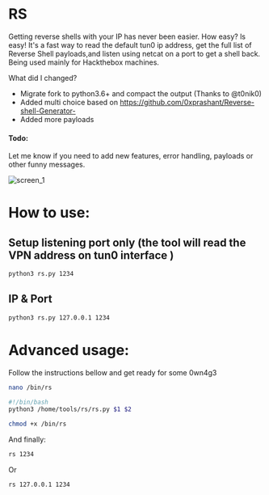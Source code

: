 # RS

Getting reverse shells with your IP has never been easier.
How easy? ls easy!
It's a fast way to read the default tun0 ip address, get the full list of Reverse Shell payloads,and listen using netcat on a port to get a shell back.
Being used mainly for Hackthebox machines.

What did I changed?
- Migrate fork to python3.6+ and compact the output (Thanks to @t0nik0)
- Added multi choice based on https://github.com/0xprashant/Reverse-shell-Generator- 
- Added more payloads

#### Todo:
Let me know if you need to add new features, error handling, payloads or other funny messages.

![screen_1](https://i.imgur.com/Cej2OI3.png)

# How to use:

## Setup listening port only (the tool will read the VPN address on tun0 interface )


```sh
python3 rs.py 1234
```

## IP & Port
```sh
python3 rs.py 127.0.0.1 1234
```

# Advanced usage:
Follow the instructions bellow and get ready for some 0wn4g3

```sh
nano /bin/rs
```
```sh
#!/bin/bash
python3 /home/tools/rs/rs.py $1 $2
```

```sh
chmod +x /bin/rs
```

And finally:
```sh
rs 1234
```

Or
```sh
rs 127.0.0.1 1234
```



